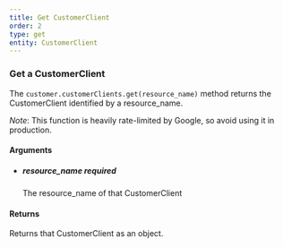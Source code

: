 ```yaml
---
title: Get CustomerClient 
order: 2
type: get
entity: CustomerClient 
---
```


### Get a CustomerClient 

The `customer.customerClients.get(resource_name)` method returns the CustomerClient identified by a resource_name. 

_Note_: This function is heavily rate-limited by Google, so avoid using it in production.


#### Arguments

- 	##### resource_name _required_
	The resource_name of that CustomerClient


#### Returns

Returns that CustomerClient as an object.
